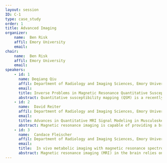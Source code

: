 ```yaml
---
layout: session
ID: C-1
type: case_study
order: 1
title: Advanced Imaging
organizer:
    name:  Ben Risk
    affil: Emory University
    email: 
chair:
    name:  Ben Risk
    affil: Emory University
    email: 
speakers:
    - id: 1
      name: Deqiang Qiu
      affil: Department of Radiology and Imaging Sciences, Emory University, and Department of Biomedical Engineering, Georgia Tech
      email: 
      title: Inverse Problems in Magnetic Resonance Quantitative Susceptibility Mapping 
      abstract: Quantitative susceptibility mapping (QSM) is a recently developed magnetic resonance technique that allows (semi-)quantification of the spatial distribution of the magnetic susceptibility properties of tissues. This technique has been shown to be sensitive to iron concentration, white matter myelination in the brain as well as their alterations in pathological conditions. The reconstruction of QSM images involves solving inverse problems of ill-posed systems. In this presentation, I will introduce the problems and current techniques in solving these inverse problems in QSM as well as pitfalls for further development. Some clinical applications of QSM will also be presented.
    - id: 2
      name:  David Reiter
      affil: Department of Radiology and Imaging Sciences, Emory University 
      email: 
      title: Advances in Quantitative MRI Signal Modeling in Musculoskeletal Research
      abstract: Magnetic resonance imaging is capable of providing a broad range of contrasts reflecting a variety of intrinsic properties of the underlying tissue system. Musculoskeletal tissues have widely varied cellular composition and extracellular matrix components and these have direct impact on their underlying functional properties. New MRI methods have sought to discover early changes in degeneration and disease, when emerging disease-modifying interventions may be most effective. Considerable effort is devoted to the development of quantitative approaches with improved specificity to tissue status. In this talk, I will outline some recent advances in MRI signal modeling and describe some of the opportunities and challenges moving forward as they pertain to applications in diagnostic imaging and musculoskeletal research.
    - id: 3
      name:  Candace Fleischer
      affil: Department of Radiology and Imaging Sciences, Emory University and Department of Biomedical Engineering, Georgia Tech
      email: 
      title:  In vivo metabolic imaging with magnetic resonance spectroscopy
      abstract: Magnetic resonance imaging (MRI) in the brain relies on signal from water protons to generate structural and functional images. A lesser known yet complementary method, magnetic resonance spectroscopy (MRS), facilitates quantification of non-water compounds to provide localized chemical and metabolic information. While MRS is a powerful FDA-approved method available on most MR scanners, low signal-to-noise ratios and long acquisition times preclude widespread clinical integration. In this talk, I will review the basic principles of MRS, discuss challenges and opportunities for technical development, and provide case-study examples of MRS applications in brain injury and disease.
---
```

